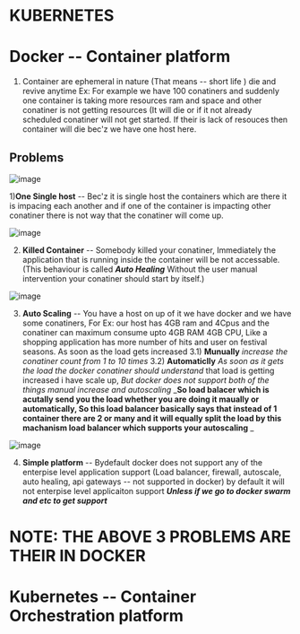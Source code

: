# KUBERNETES

# Docker -- Container platform
1) Container are ephemeral in nature (That means -- short life ) die and revive anytime
Ex: For example we have 100 conatiners and suddenly one container is taking more resources ram and space and
other conatiner is not getting resources (It will die or if it not already scheduled conatiner will not get 
started. If their is lack of resouces then container will die bec'z we have one host here.

Problems
--

![image](https://github.com/pavankumar0077/Devops-tools/assets/40380941/67009286-43dd-42c3-be21-0a2c6c3b8801)

1)**One Single host** -- Bec'z it is single host the containers which are there it is impacing each another and
if one of the container is impacting other conatiner  there is not way that the conatiner will come up.


![image](https://github.com/pavankumar0077/Devops-tools/assets/40380941/c3020b88-fb28-4d30-acca-129a52a50bda)

2) **Killed Container** -- Somebody killed your conatiner, Immediately the application that is running inside
the container will be not accessable. (This behaviour is called **_Auto Healing_** Without the user manual
intervention your conatiner should start by itself.)

![image](https://github.com/pavankumar0077/Devops-tools/assets/40380941/8d2e656b-985e-49f5-a9f0-e0a4488fff66)

3) **Auto Scaling** -- You have a host on up of it we have docker and we have some conatiners, For Ex: our host
has 4GB ram and 4Cpus and the conatiner can maximum consume upto 4GB RAM 4GB CPU, Like a shopping application has
more number of hits and user on festival seasons. As soon as the load gets increased
3.1) **Munually** _increase the conatiner count from 1 to 10 times_
3.2) **Automaticlly** _As soon as it gets the load the docker conatiner should understand_
that load is getting increased i have scale up, _But docker does not support both of the things manual increase and autoscaling_
_**So load balacer which is acutally send you the load whether you are doing it maually or automatically, So this
load balancer basically says that instead of 1 container there are 2 or many and it will equally split the load
by this machanism load balancer which supports your autoscaling**
_

![image](https://github.com/pavankumar0077/Devops-tools/assets/40380941/957cdd8e-d780-414b-bc64-741bc7f4bf1b)

4) **Simple platform** -- Bydefault docker does not support any of the enterpise level application support (Load balancer, firewall, autoscale, auto healing, api gateways -- not supported in docker) by default it will not enterpise level applicaiton support **_Unless if we go to docker swarm and etc to get support_** 

# NOTE: THE ABOVE 3 PROBLEMS ARE THEIR IN DOCKER

# Kubernetes -- Container Orchestration platform
